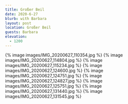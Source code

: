 ```yaml
---
title: Großer Beil
date: 2020-6-27
blurb: with Barbara
layout: post
location: Großer Beil
guests: Barbara
elevation:
  - 1200
---
```

{% image images/IMG_20200627_110354.jpg %}
{% image images/IMG_20200627_114804.jpg %}
{% image images/IMG_20200627_115234.jpg %}
{% image images/IMG_20200627_124600.jpg %}
{% image images/IMG_20200627_124751.jpg %}
{% image images/IMG_20200627_124827.jpg %}
{% image images/IMG_20200627_125751.jpg %}
{% image images/IMG_20200627_131440.jpg %}
{% image images/IMG_20200627_131545.jpg %}

